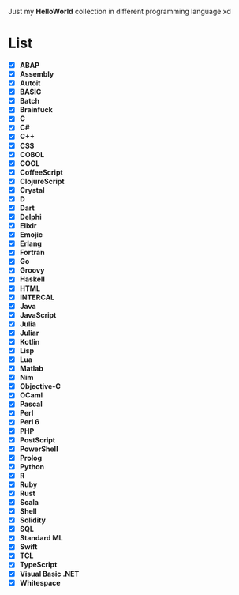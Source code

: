 Just my **HelloWorld** collection in different programming language xd

# List
- [x] **ABAP**
- [x] **Assembly**
- [x] **Autoit**
- [x] **BASIC**
- [x] **Batch**
- [x] **Brainfuck**
- [x] **C**
- [x] **C#**
- [x] **C++**
- [x] **CSS**
- [x] **COBOL**
- [x] **COOL**
- [x] **CoffeeScript**
- [x] **ClojureScript**
- [x] **Crystal**
- [x] **D**
- [x] **Dart**
- [x] **Delphi**
- [x] **Elixir**
- [x] **Emojic**
- [x] **Erlang**
- [x] **Fortran**
- [x] **Go**
- [x] **Groovy**
- [x] **Haskell**
- [x] **HTML**
- [x] **INTERCAL**
- [x] **Java**
- [x] **JavaScript**
- [x] **Julia**
- [x] **Juliar**
- [x] **Kotlin**
- [x] **Lisp**
- [x] **Lua**
- [x] **Matlab**
- [x] **Nim**
- [x] **Objective-C**
- [x] **OCaml**
- [x] **Pascal**
- [x] **Perl**
- [x] **Perl 6**
- [x] **PHP**
- [x] **PostScript**
- [x] **PowerShell**
- [x] **Prolog**
- [x] **Python**
- [x] **R**
- [x] **Ruby**
- [x] **Rust**
- [x] **Scala**
- [x] **Shell**
- [x] **Solidity**
- [x] **SQL**
- [x] **Standard ML**
- [x] **Swift**
- [x] **TCL**
- [x] **TypeScript**
- [x] **Visual Basic .NET**
- [x] **Whitespace**

